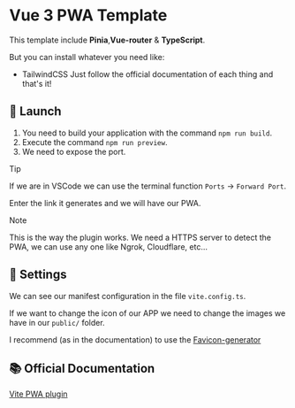 # Vue 3 PWA Template

This template include **Pinia**,**Vue-router** & **TypeScript**.

But you can install whatever you need like:
- TailwindCSS
Just follow the official documentation of each thing and that's it!

## 🚀 Launch

1. You need to build your application with the command `npm run build`.
2. Execute the command `npm run preview`.
3. We need to expose the port.
> [!TIP]
> If we are in VSCode we can use the terminal function `Ports` -> `Forward Port`.

Enter the link it generates and we will have our PWA.

> [!NOTE]
> This is the way the plugin works. We need a HTTPS server to detect the PWA, we can use any one like Ngrok, Cloudflare, etc...

## 🔧 Settings

We can see our manifest configuration in the file `vite.config.ts`.

If we want to change the icon of our APP we need to change the images we have in our `public/` folder.

I recommend (as in the documentation) to use the [Favicon-generator](https://favicon.inbrowser.app/tools/favicon-generator)

## 📚 Official Documentation

[Vite PWA plugin](https://vite-pwa-org.netlify.app/guide/)
